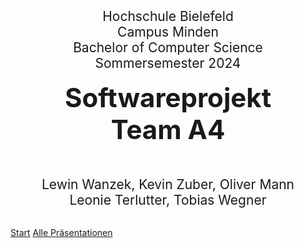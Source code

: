 <div style="text-align: center; font-size: 1.5em;margin: 50px 0px 0px 0px">
	Hochschule Bielefeld<br> 
	Campus Minden<br>
	Bachelor of Computer Science<br>
    Sommersemester 2024
</div>
<br>
<div style="text-align: center; font-size: 3em; font-weight: bold; margin: 0px 0px 0px 0px">Softwareprojekt<br>Team A4</div>
 
<div style="text-align: center; font-size: 1.5em;margin: 50px 0px 0px 0px">
	Lewin Wanzek, Kevin Zuber, Oliver Mann <br> 
    Leonie Terlutter, Tobias Wegner
</div>

<br>

[Start](index)
<a href="praesentationen.html"> Alle Präsentationen</a>